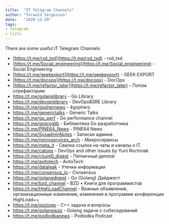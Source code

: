 ```yaml
---
title:  "IT Telegram Channels"
author: "Torwald Sergesson"
date:   "2020-12-29"
tags: 
- telegram
- lists
---
```


There are some useful IT Telegram Channels

- [https://t.me/rxd_txd](https://t.me/rxd_txd) - rxd_txd
- [https://t.me/Social_engineering](https://t.me/Social_engineering) - Social Engineering
- [https://t.me/geekexport](https://t.me/geekexport) - GEEK EXPORT
- [https://t.me/docops](https://t.me/docops) - DocOps
- [https://t.me/refactor_later](https://t.me/refactor_later) - Потом отрефакторим
- https://t.me/golanglibrary - Go Library
- https://t.me/devopslibrary - DevOps&SRE Library
- https://t.me/gophernews - 4gophers
- https://t.me/generictalks - Generic Talks
- https://t.me/go_perf - Go performance channel
- https://t.me/goproglib - Библиотека Go разработчика
- https://t.me/PINE64_News - PINE64 News
- https://t.me/SysadminNotes - Записки админа
- https://t.me/microservices_arch - Микросервисы
- https://t.me/meta_it - Свалка ссылок на чаты и каналы о IT.
- https://t.me/catops - DevOps and other issues by Yurii Rochniak
- https://t.me/count0_digest - Пятничный деплой
- https://t.me/avitotech - AvitoTech
- https://t.me/dataleak - Утечки информации
- https://t.me/consensus_io - Consensus
- https://t.me/golangdigest - Go (Golang) Дайджест
- https://t.me/bzd_channel - BZD • Книги для программистов
- https://t.me/HighLoadChannel - Важные объявления, организационные изменения, изменения в программе конференции HighLoad++
- https://t.me/quizcpp - С++ задачи и вопросы
- https://t.me/golangquiz - Golang задачи с собеседований
- https://t.me/podlodkanews - Podlodka Podcast

